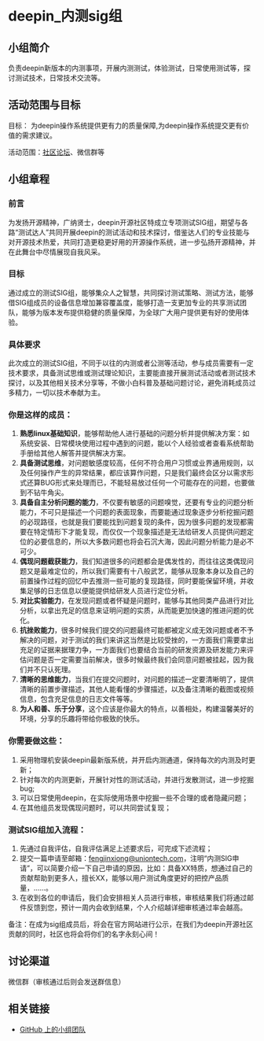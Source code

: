 # deepin_内测sig组

## 小组简介

负责deepin新版本的内测事项，开展内测测试，体验测试，日常使用测试等，探讨测试技术，日常技术交流等。

## 活动范围与目标

目标： 为deepin操作系统提供更有力的质量保障,为deepin操作系统提交更有价值的需求建议。

活动范围：[社区论坛](https://bbs.deepin.org/)、微信群等

## 小组章程

### 前言

为发扬开源精神，广纳贤士，deepin开源社区特成立专项测试SIG组，期望与各路“测试达人”共同开展deepin的测试活动和技术探讨，借鉴达人们的专业技能与对开源技术热爱，共同打造更稳更好用的开源操作系统，进一步弘扬开源精神，并在此舞台中尽情展现自我风采。

### 目标

通过成立的测试SIG组，能够集众人之智慧，共同探讨测试策略、测试方法，能够借SIG组成员的设备信息增加兼容覆盖度，能够打造一支更加专业的共享测试团队，能够为版本发布提供稳健的质量保障，为全球广大用户提供更有好的使用体验。

### 具体要求

此次成立的测试SIG组，不同于以往的内测或者公测等活动，参与成员需要有一定技术要求，具备测试思维或测试理论知识，主要能直接开展测试活动或者测试技术探讨，以及其他相关技术分享等，不做小白科普及基础问题讨论，避免消耗成员过多精力，一切以技术奉献为主。

### 你是这样的成员：

1. **熟悉linux基础知识**，能够帮助他人进行基础的问题分析并提供解决方案：如系统安装、日常模块使用过程中遇到的问题，能以个人经验或者查看系统帮助手册给其他人解答并提供解决方案。
2. **具备测试思维**，对问题敏感度较高，任何不符合用户习惯或业界通用规则，以及任何操作产生的异常结果，都应该算作问题，只是我们最终会区分以需求形式还算BUG形式来处理而已，不能轻易放过任何一个可能存在的问题，也要做到不钻牛角尖。
3. **具备自主分析问题的能力**，不仅要有敏感的问题嗅觉，还要有专业的问题分析能力，不可只是描述一个问题的表面现象，而要能通过现象逐步分析挖掘问题的必现路径，也就是我们要能找到问题复现的条件，因为很多问题的发现都需要在特定情形下才能复现，而仅仅一个现象描述是无法给研发人员提供问题定位的必要信息的，所以大多数问题也将会石沉大海，因此问题分析能力是必不可少。
4. **偶现问题截获能力**，我们知道很多的问题都会是偶发性的，而往往这类偶现问题又是最难定位的，所以我们需要有十八般武艺，能够从现象本身以及自己的前置操作过程的回忆中去推测一些可能的复现路径，同时要能保留环境，并收集足够的日志信息以便能提供给研发人员进行定位分析。
5. **对比实验能力**，在发现问题或者怀疑是问题时，能够与其他同类产品进行对比分析，以拿出充足的信息来证明问题的实质，从而能更加快速的推进问题的优化。
6. **抗挫败能力**，很多时候我们提交的问题最终可能都被定义成无效问题或者不予解决的问题，对于测试的我们来讲这当然是比较受挫的，一方面我们需要拿出充足的证据来据理力争，一方面我们也要结合当前的研发资源及研发能力来评估问题是否一定需要当前解决，很多时候最终我们会同意问题被挂起，因为我们并不只认死理。
7. **清晰的思维能力**，当我们在提交问题时，对问题的描述一定要清晰明了，提供清晰的前置步骤描述，其他人能看懂的步骤描述，以及备注清晰的截图或视频信息，包含充足信息的日志文件等等。
8. **为人和善、乐于分享**，这个应该是你最大的特点，以善相处，构建温馨美好的环境，分享的乐趣将带给你极致的快乐。

### 你需要做这些：

1. 采用物理机安装deepin最新版系统，并开启内测通道，保持每次的内测及时更新；
2. 针对每次的内测更新，开展针对性的测试活动，并进行发散测试，进一步挖掘bug;
3. 可以日常使用deepin，在实际使用场景中挖掘一些不合理的或者隐藏问题；
4. 在其他组员发现偶现问题时，可以共同尝试复现；

### 测试SIG组加入流程：

1. 先通过自我评估，自我评估满足上述要求后，可完成下述流程；
2. 提交一篇申请至邮箱：fengjinxiong@uniontech.com，注明“内测SIG申请”，可以简要介绍一下自己申请的原因，比如：具备XX特质，想通过自己的贡献帮助到更多人，擅长XX，能够以用户测试角度更好的把控产品质量，……。
3. 在收到各位的申请后，我们会安排相关人员进行审核，审核结果我们将通过邮件反馈到您，预计一周内会收到结果，个人介绍越详细审核通过率会越高。

  备注：在成为sig组成员后，将会在官方网站进行公示，在我们为deepin开源社区贡献的同时，社区也将会将你们的名字永刻心间！

## 讨论渠道

微信群（审核通过后则会发送群信息）

## 相关链接

- [GitHub 上的小组团队](https://github.com/orgs/deepin-community/teams/deepni_TestSig)
